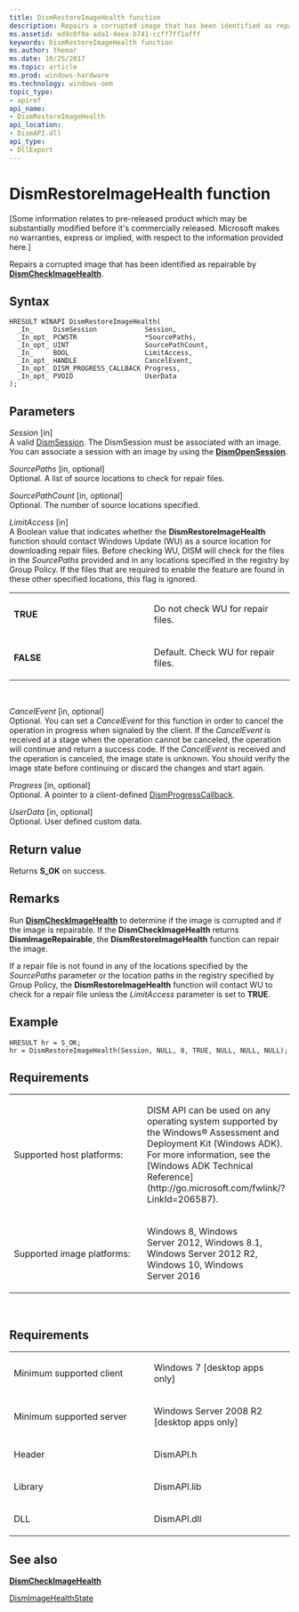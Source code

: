 ```yaml
---
title: DismRestoreImageHealth function
description: Repairs a corrupted image that has been identified as repairable by DismCheckImageHealth.
ms.assetid: ed9c0f9a-ada1-4eea-b741-ccff7ff1afff
keywords: DismRestoreImageHealth function
ms.author: themar
ms.date: 10/25/2017
ms.topic: article
ms.prod: windows-hardware
ms.technology: windows-oem
topic_type: 
- apiref
api_name: 
- DismRestoreImageHealth
api_location: 
- DismAPI.dll
api_type: 
- DllExport
---
```


# DismRestoreImageHealth function


\[Some information relates to pre-released product which may be substantially modified before it's commercially released. Microsoft makes no warranties, express or implied, with respect to the information provided here.\]

Repairs a corrupted image that has been identified as repairable by [**DismCheckImageHealth**](dismcheckimagehealth-function.md).

Syntax
---

```
HRESULT WINAPI DismRestoreImageHealth(
  _In_     DismSession            Session,
  _In_opt_ PCWSTR                 *SourcePaths,
  _In_opt_ UINT                   SourcePathCount,
  _In_     BOOL                   LimitAccess,
  _In_opt_ HANDLE                 CancelEvent,
  _In_opt_ DISM_PROGRESS_CALLBACK Progress,
  _In_opt_ PVOID                  UserData
);
```

Parameters
-------

*Session* \[in\]  
A valid [DismSession](dismsession.md). The DismSession must be associated with an image. You can associate a session with an image by using the [**DismOpenSession**](dismopensession-function.md).

*SourcePaths* \[in, optional\]  
Optional. A list of source locations to check for repair files.

*SourcePathCount* \[in, optional\]  
Optional. The number of source locations specified.

*LimitAccess* \[in\]  
A Boolean value that indicates whether the **DismRestoreImageHealth** function should contact Windows Update (WU) as a source location for downloading repair files. Before checking WU, DISM will check for the files in the *SourcePaths* provided and in any locations specified in the registry by Group Policy. If the files that are required to enable the feature are found in these other specified locations, this flag is ignored.

<table>
<colgroup>
<col width="50%" />
<col width="50%" />
</colgroup>
<tbody>
<tr class="odd">
<td><p><strong>TRUE</strong></p></td>
<td><p>Do not check WU for repair files.</p></td>
</tr>
<tr class="even">
<td><p><strong>FALSE</strong></p></td>
<td><p>Default. Check WU for repair files.</p></td>
</tr>
</tbody>
</table>

 

*CancelEvent* \[in, optional\]  
Optional. You can set a *CancelEvent* for this function in order to cancel the operation in progress when signaled by the client. If the *CancelEvent* is received at a stage when the operation cannot be canceled, the operation will continue and return a success code. If the *CancelEvent* is received and the operation is canceled, the image state is unknown. You should verify the image state before continuing or discard the changes and start again.

*Progress* \[in, optional\]  
Optional. A pointer to a client-defined [DismProgressCallback](dismprogresscallback.md).

*UserData* \[in, optional\]  
Optional. User defined custom data.

Return value
---------

Returns **S\_OK** on success.

## <span id="Remarks"></span><span id="remarks"></span><span id="REMARKS"></span>Remarks


Run [**DismCheckImageHealth**](dismcheckimagehealth-function.md) to determine if the image is corrupted and if the image is repairable. If the **DismCheckImageHealth** returns **DismImageRepairable**, the **DismRestoreImageHealth** function can repair the image.

If a repair file is not found in any of the locations specified by the *SourcePaths* parameter or the location paths in the registry specified by Group Policy, the **DismRestoreImageHealth** function will contact WU to check for a repair file unless the *LimitAccess* parameter is set to **TRUE**.

## <span id="Example"></span><span id="example"></span><span id="EXAMPLE"></span>Example


```
HRESULT hr = S_OK;
hr = DismRestoreImageHealth(Session, NULL, 0, TRUE, NULL, NULL, NULL);
```

## <span id="Requirements"></span><span id="requirements"></span><span id="REQUIREMENTS"></span>Requirements


<table>
<colgroup>
<col width="50%" />
<col width="50%" />
</colgroup>
<tbody>
<tr class="odd">
<td><p>Supported host platforms:</p></td>
<td><p>DISM API can be used on any operating system supported by the Windows® Assessment and Deployment Kit (Windows ADK). For more information, see the [Windows ADK Technical Reference](http://go.microsoft.com/fwlink/?LinkId=206587).</p></td>
</tr>
<tr class="even">
<td><p>Supported image platforms:</p></td>
<td><p>Windows 8, Windows Server 2012, Windows 8.1, Windows Server 2012 R2, Windows 10, Windows Server 2016</p></td>
</tr>
</tbody>
</table>

 

Requirements
---------

<table>
<colgroup>
<col width="50%" />
<col width="50%" />
</colgroup>
<tbody>
<tr class="odd">
<td><p>Minimum supported client</p></td>
<td><p>Windows 7 [desktop apps only]</p></td>
</tr>
<tr class="even">
<td><p>Minimum supported server</p></td>
<td><p>Windows Server 2008 R2 [desktop apps only]</p></td>
</tr>
<tr class="odd">
<td><p>Header</p></td>
<td>DismAPI.h</td>
</tr>
<tr class="even">
<td><p>Library</p></td>
<td>DismAPI.lib</td>
</tr>
<tr class="odd">
<td><p>DLL</p></td>
<td>DismAPI.dll</td>
</tr>
</tbody>
</table>

## <span id="see_also"></span>See also


[**DismCheckImageHealth**](dismcheckimagehealth-function.md)

[DismImageHealthState](dismimagehealthstate-enumeration.md)

 

 




